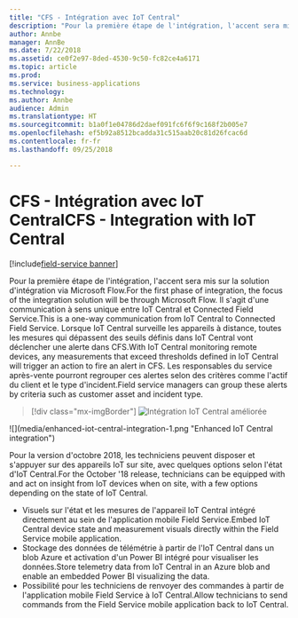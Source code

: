 ```yaml
---
title: "CFS - Intégration avec IoT Central"
description: "Pour la première étape de l'intégration, l'accent sera mis sur la solution d'intégration via Flow."
author: Annbe
manager: AnnBe
ms.date: 7/22/2018
ms.assetid: ce0f2e97-8ded-4530-9c50-fc82ce4a6171
ms.topic: article
ms.prod: 
ms.service: business-applications
ms.technology: 
ms.author: Annbe
audience: Admin
ms.translationtype: HT
ms.sourcegitcommit: b1a0f1e04786d2daef091fc6f6f9c168f2b005e7
ms.openlocfilehash: ef5b92a8512bcadda31c515aab20c81d26fcac6d
ms.contentlocale: fr-fr
ms.lasthandoff: 09/25/2018

---
```

#  <a name="cfs---integration-with-iot-central"></a><span data-ttu-id="47ece-103">CFS - Intégration avec IoT Central</span><span class="sxs-lookup"><span data-stu-id="47ece-103">CFS - Integration with IoT Central</span></span>

[!include[field-service banner](../../../includes/field-service.md)]




<span data-ttu-id="47ece-104">Pour la première étape de l'intégration, l'accent sera mis sur la solution d'intégration via Microsoft Flow.</span><span class="sxs-lookup"><span data-stu-id="47ece-104">For the first phase of integration, the focus of the integration solution will be through Microsoft Flow.</span></span> <span data-ttu-id="47ece-105">Il s'agit d'une communication à sens unique entre IoT Central et Connected Field Service.</span><span class="sxs-lookup"><span data-stu-id="47ece-105">This is a one-way communication from IoT Central to Connected Field Service.</span></span> <span data-ttu-id="47ece-106">Lorsque IoT Central surveille les appareils à distance, toutes les mesures qui dépassent des seuils définis dans IoT Central vont déclencher une alerte dans CFS.</span><span class="sxs-lookup"><span data-stu-id="47ece-106">With IoT Central monitoring remote devices, any measurements that exceed thresholds defined in IoT Central will trigger an action to fire an alert in CFS.</span></span> <span data-ttu-id="47ece-107">Les responsables du service après-vente pourront regrouper ces alertes selon des critères comme l'actif du client et le type d'incident.</span><span class="sxs-lookup"><span data-stu-id="47ece-107">Field service managers can group these alerts by criteria such as customer asset and incident type.</span></span>

> [!div class="mx-imgBorder"]
> <span data-ttu-id="47ece-108">![](media/enhanced-iot-central-integration-1.png "Intégration IoT Central améliorée")
<!-- picture --></span><span class="sxs-lookup"><span data-stu-id="47ece-108">![](media/enhanced-iot-central-integration-1.png "Enhanced IoT Central integration")
<!-- picture --></span></span>


<span data-ttu-id="47ece-109">Pour la version d'octobre 2018, les techniciens peuvent disposer et s'appuyer sur des appareils IoT sur site, avec quelques options selon l'état d'IoT Central.</span><span class="sxs-lookup"><span data-stu-id="47ece-109">For the October '18 release, technicians can be equipped with and act on insight from IoT devices when on site, with a few options depending on the state of IoT Central.</span></span>

-   <span data-ttu-id="47ece-110">Visuels sur l'état et les mesures de l'appareil IoT Central intégré directement au sein de l'application mobile Field Service.</span><span class="sxs-lookup"><span data-stu-id="47ece-110">Embed IoT Central device state and measurement visuals directly within the Field Service mobile application.</span></span>
-   <span data-ttu-id="47ece-111">Stockage des données de télémétrie à partir de l'IoT Central dans un blob Azure et activation d'un Power BI intégré pour visualiser les données.</span><span class="sxs-lookup"><span data-stu-id="47ece-111">Store telemetry data from IoT Central in an Azure blob and enable an embedded Power BI visualizing the data.</span></span>
-   <span data-ttu-id="47ece-112">Possibilité pour les techniciens de renvoyer des commandes à partir de l'application mobile Field Service à IoT Central.</span><span class="sxs-lookup"><span data-stu-id="47ece-112">Allow technicians to send commands from the Field Service mobile application back to IoT Central.</span></span>

